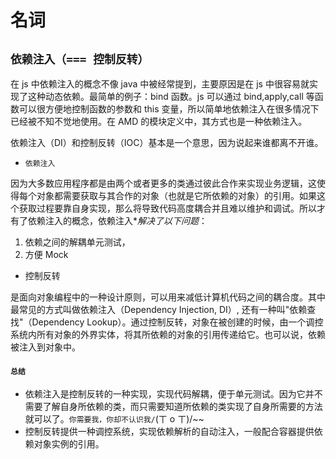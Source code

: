 # 名词

## `依赖注入（=== 控制反转）`

在 js 中依赖注入的概念不像 java 中被经常提到，主要原因是在 js 中很容易就实现了这种动态依赖。最简单的例子：bind 函数。js 可以通过 bind,apply,call 等函数可以很方便地控制函数的参数和 this 变量，所以简单地依赖注入在很多情况下已经被不知不觉地使用。在 AMD 的模块定义中，其方式也是一种依赖注入。

依赖注入（DI）和控制反转（IOC）基本是一个意思，因为说起来谁都离不开谁。

* `依赖注入`

因为大多数应用程序都是由两个或者更多的类通过彼此合作来实现业务逻辑，这使得每个对象都需要获取与其合作的对象（也就是它所依赖的对象）的引用。如果这个获取过程要靠自身实现，那么将导致代码高度耦合并且难以维护和调试。所以才有了依赖注入的概念，依赖注入\*_解决了以下问题_：

1.  依赖之间的解耦单元测试，
2.  方便 Mock

* 控制反转

是面向对象编程中的一种设计原则，可以用来减低计算机代码之间的耦合度。其中最常见的方式叫做依赖注入（Dependency Injection, DI）, 还有一种叫"依赖查找"（Dependency Lookup）。通过控制反转，对象在被创建的时候，由一个调控系统内所有对象的外界实体，将其所依赖的对象的引用传递给它。也可以说，依赖被注入到对象中。

#### `总结`

* 依赖注入是控制反转的一种实现，实现代码解耦，便于单元测试。因为它并不需要了解自身所依赖的类，而只需要知道所依赖的类实现了自身所需要的方法就可以了。`你需要我，你却不认识我/`(ㄒ o ㄒ)/~~
* 控制反转提供一种调控系统，实现依赖解析的自动注入，一般配合容器提供依赖对象实例的引用。
